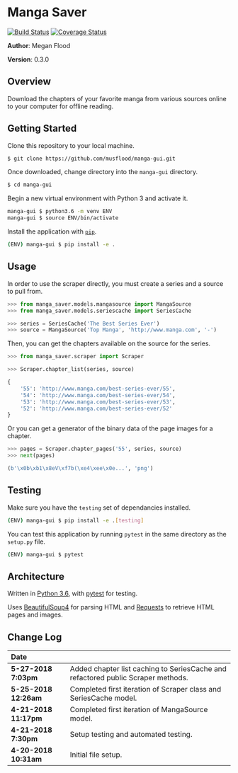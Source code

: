 # Manga Saver
[![Build Status](https://travis-ci.org/musflood/manga-gui.svg?branch=master)](https://travis-ci.org/musflood/manga-gui)
[![Coverage Status](https://coveralls.io/repos/github/musflood/manga-gui/badge.svg?branch=master)](https://coveralls.io/github/musflood/manga-gui?branch=master)

**Author**: Megan Flood

**Version**: 0.3.0

## Overview
Download the chapters of your favorite manga from various sources online to your computer for offline reading.

## Getting Started
Clone this repository to your local machine.
```bash
$ git clone https://github.com/musflood/manga-gui.git
```

Once downloaded, change directory into the `manga-gui` directory.
```bash
$ cd manga-gui
```

Begin a new virtual environment with Python 3 and activate it.
```bash
manga-gui $ python3.6 -m venv ENV
manga-gui $ source ENV/bin/activate
```

Install the application with [`pip`](https://pip.pypa.io/en/stable/installing/).
```bash
(ENV) manga-gui $ pip install -e .
```

## Usage
In order to use the scraper directly, you must create a series and a source to pull from.
```python
>>> from manga_saver.models.mangasource import MangaSource
>>> from manga_saver.models.seriescache import SeriesCache

>>> series = SeriesCache('The Best Series Ever')
>>> source = MangaSource('Top Manga', 'http://www.manga.com', '-')
```

Then, you can get the chapters available on the source for the series.
```python
>>> from manga_saver.scraper import Scraper

>>> Scraper.chapter_list(series, source)

{
    '55': 'http://www.manga.com/best-series-ever/55',
    '54': 'http://www.manga.com/best-series-ever/54',
    '53': 'http://www.manga.com/best-series-ever/53',
    '52': 'http://www.manga.com/best-series-ever/52'
}
```

Or you can get a generator of the binary data of the page images for a chapter.
```python
>>> pages = Scraper.chapter_pages('55', series, source)
>>> next(pages)

(b'\x0b\xb1\x8eV\xf7b(\xe4\xee\x0e...', 'png')
```

## Testing
Make sure you have the `testing` set of dependancies installed.
```bash
(ENV) manga-gui $ pip install -e .[testing]
```

You can test this application by running `pytest` in the same directory as the `setup.py` file.
```bash
(ENV) manga-gui $ pytest
```

## Architecture
Written in [Python 3.6](https://www.python.org/), with [pytest](https://docs.pytest.org/en/latest/) for testing.

Uses [BeautifulSoup4](https://www.crummy.com/software/BeautifulSoup/) for parsing HTML and [Requests](http://docs.python-requests.org/en/master/) to retrieve HTML pages and images.

## Change Log
| Date | &emsp;
| :--- | ---
|**5-27-2018 7:03pm** | Added chapter list caching to SeriesCache and refactored public Scraper methods.
|**5-25-2018 12:26am** | Completed first iteration of Scraper class and SeriesCache model.
|**4-21-2018 11:17pm** | Completed first iteration of MangaSource model.
|**4-21-2018 7:30pm** | Setup testing and automated testing.
|**4-20-2018 10:31am** | Initial file setup.